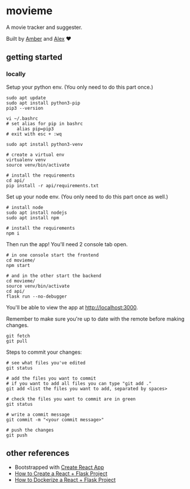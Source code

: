 # movieme

A movie tracker and suggester.

Built by [Amber](https://github.com/amberdonnelly) and [Alex](https://github.com/AlexHawkes) ❤️

## getting started

### locally

Setup your python env. (You only need to do this part once.)
```
sudo apt update
sudo apt install python3-pip
pip3 --version

vi ~/.bashrc
# set alias for pip in bashrc
	alias pip=pip3
# exit with esc + :wq

sudo apt install python3-venv

# create a virtual env
virtualenv venv
source venv/bin/activate

# install the requirements
cd api/
pip install -r api/requirements.txt
```

Set up your node env. (You only need to do this part once as well.)
```
# install node
sudo apt install nodejs
sudo apt install npm

# install the requirements
npm i
```

Then run the app! You'll need 2 console tab open.
```
# in one console start the frontend
cd movieme/
npm start

# and in the other start the backend
cd movieme/
source venv/bin/activate
cd api/
flask run --no-debugger
```

You'll be able to view the app at [http://localhost:3000](http://localhost:3000).

Remember to make sure you're up to date with the remote before making changes.
```
git fetch
git pull
```

Steps to commit your changes:
```
# see what files you've edited
git status

# add the files you want to commit
# if you want to add all files you can type "git add ."
git add <list the files you want to add, separated by spaces>

# check the files you want to commit are in green
git status

# write a commit message
git commit -m "<your commit message>"

# push the changes
git push
```

## other references

- Bootstrapped with [Create React App](https://github.com/facebook/create-react-app)
- [How to Create a React + Flask Project](https://blog.miguelgrinberg.com/post/how-to-create-a-react--flask-project)
- [How to Dockerize a React + Flask Project](https://blog.miguelgrinberg.com/post/how-to-dockerize-a-react-flask-project)
